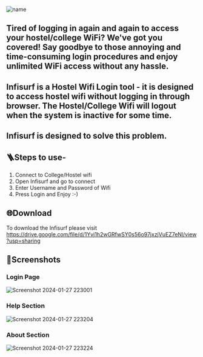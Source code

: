 ![name](https://github.com/amit0-git/Infisurf/assets/54703731/9fa0d7ae-8982-4385-8e8e-c79dbc8dce9b)


<h2>Tired of logging in again and again to access your hostel/college WiFi? We've got you covered! Say goodbye to those annoying and time-consuming login procedures and enjoy unlimited WiFi access without any hassle.</h2>
<h2>Infisurf is a Hostel Wifi Login tool - it is designed to access hostel wifi without logging in through browser. The Hostel/College Wifi will logout when the system is inactive for some time.</h2>
<h2>Infisurf is designed to solve this problem.</h2>

<h2> 🪜Steps to use- </h2>
<ol>
  <li>Connect to College/Hostel wifi</li>
  <li>Open Infisurf and go to connect</li>
  <li>Enter Username and Password of Wifi</li>
  <li>Press Login and Enjoy :-) </li>
</ol>

## 🌐Download 

To download the Infisurf please visit https://drive.google.com/file/d/1Yvj1h2wGRfwSY0s56o97jxzjVuEZ7eNl/view?usp=sharing

## 👀Screenshots

### Login Page
![Screenshot 2024-01-27 223001](https://github.com/amit0-git/Infisurf/assets/54703731/fec2634c-686a-47ab-bdd3-6078ea4974f2)


### Help Section

![Screenshot 2024-01-27 223204](https://github.com/amit0-git/Infisurf/assets/54703731/e10cdfee-71c1-4359-a457-7c34afaaf73b)

### About Section


![Screenshot 2024-01-27 223224](https://github.com/amit0-git/Infisurf/assets/54703731/c093d2e4-4efe-4288-953e-b93715c728f6)
